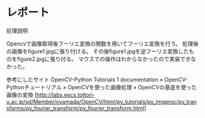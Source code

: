 # レポート

処理説明

Opencvで画像取得後フーリエ変換の関数を用いてフーリエ変換を行う。
処理後の画像をfigure1.jpgに張り付ける。
その後figure1.jpgを逆フーリエ変換したものをfigure2.jpgに張り付る。
マウスでの操作はわからなかったので実装できなかった。

参考にしたサイト
OpenCV-Python Tutorials 1 documentation » OpenCV-Pythonチュートリアル » OpenCVを使った画像処理 » OpenCVの基底を使った画像の変換 [http://labs.eecs.tottori-u.ac.jp/sd/Member/oyamada/OpenCV/html/py_tutorials/py_imgproc/py_transforms/py_fourier_transform/py_fourier_transform.html]
